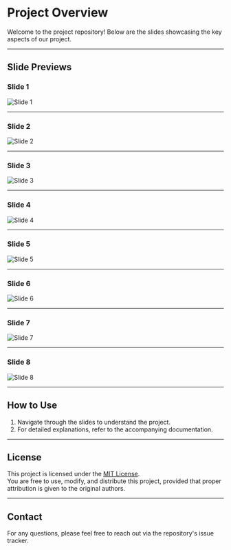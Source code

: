 # Project Overview

Welcome to the project repository! Below are the slides showcasing the key aspects of our project. 

---

## Slide Previews

### Slide 1
![Slide 1](https://github.com/user-attachments/assets/8a4f2f16-7ef4-406a-b127-b3602c41aff2)

---

### Slide 2
![Slide 2](https://github.com/user-attachments/assets/8b20c098-85d6-4bb6-be64-f28458fa2bb0)

---

### Slide 3
![Slide 3](https://github.com/user-attachments/assets/7fd8d837-acc9-4e04-8dac-c7472c044901)

---

### Slide 4
![Slide 4](https://github.com/user-attachments/assets/df32b70d-e0d0-4291-a794-a34eeaa8b8ed)

---

### Slide 5
![Slide 5](https://github.com/user-attachments/assets/76fe083f-c3fa-4f17-bae3-4c8329cb6038)

---

### Slide 6
![Slide 6](https://github.com/user-attachments/assets/7fbe7083-74c2-4088-9226-26232ca5789a)

---

### Slide 7
![Slide 7](https://github.com/user-attachments/assets/912058c0-5b83-4dae-856f-8d0b98ea4669)

---

### Slide 8
![Slide 8](https://github.com/user-attachments/assets/6e2f77ed-e389-43dc-8907-a12c9634f16c)

---

## How to Use
1. Navigate through the slides to understand the project.
2. For detailed explanations, refer to the accompanying documentation.

---

## License

This project is licensed under the [MIT License](LICENSE).  
You are free to use, modify, and distribute this project, provided that proper attribution is given to the original authors.

---

## Contact
For any questions, please feel free to reach out via the repository's issue tracker.
